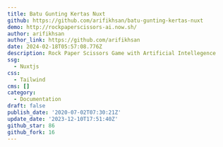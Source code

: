 ```yaml
---
title: Batu Gunting Kertas Nuxt
github: https://github.com/arifikhsan/batu-gunting-kertas-nuxt
demo: http://rockpaperscissors-ai.now.sh/
author: arifikhsan
author_link: https://github.com/arifikhsan
date: 2024-02-18T05:57:08.776Z
description: Rock Paper Scissors Game with Artificial Intellegence
ssg:
  - Nuxtjs
css:
  - Tailwind
cms: []
category:
  - Documentation
draft: false
publish_date: '2020-07-02T07:30:21Z'
update_date: '2023-12-10T17:51:40Z'
github_star: 86
github_fork: 16
---
```

